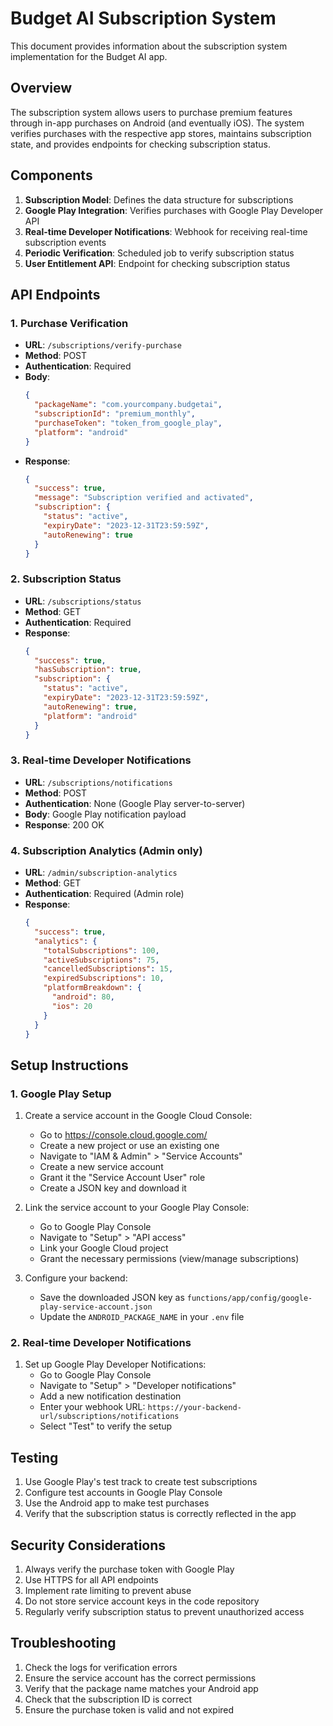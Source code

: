 # Budget AI Subscription System

This document provides information about the subscription system implementation for the Budget AI app.

## Overview

The subscription system allows users to purchase premium features through in-app purchases on Android (and eventually iOS). The system verifies purchases with the respective app stores, maintains subscription state, and provides endpoints for checking subscription status.

## Components

1. **Subscription Model**: Defines the data structure for subscriptions
2. **Google Play Integration**: Verifies purchases with Google Play Developer API
3. **Real-time Developer Notifications**: Webhook for receiving real-time subscription events
4. **Periodic Verification**: Scheduled job to verify subscription status
5. **User Entitlement API**: Endpoint for checking subscription status

## API Endpoints

### 1. Purchase Verification

- **URL**: `/subscriptions/verify-purchase`
- **Method**: POST
- **Authentication**: Required
- **Body**:
  ```json
  {
    "packageName": "com.yourcompany.budgetai",
    "subscriptionId": "premium_monthly",
    "purchaseToken": "token_from_google_play",
    "platform": "android"
  }
  ```
- **Response**:
  ```json
  {
    "success": true,
    "message": "Subscription verified and activated",
    "subscription": {
      "status": "active",
      "expiryDate": "2023-12-31T23:59:59Z",
      "autoRenewing": true
    }
  }
  ```

### 2. Subscription Status

- **URL**: `/subscriptions/status`
- **Method**: GET
- **Authentication**: Required
- **Response**:
  ```json
  {
    "success": true,
    "hasSubscription": true,
    "subscription": {
      "status": "active",
      "expiryDate": "2023-12-31T23:59:59Z",
      "autoRenewing": true,
      "platform": "android"
    }
  }
  ```

### 3. Real-time Developer Notifications

- **URL**: `/subscriptions/notifications`
- **Method**: POST
- **Authentication**: None (Google Play server-to-server)
- **Body**: Google Play notification payload
- **Response**: 200 OK

### 4. Subscription Analytics (Admin only)

- **URL**: `/admin/subscription-analytics`
- **Method**: GET
- **Authentication**: Required (Admin role)
- **Response**:
  ```json
  {
    "success": true,
    "analytics": {
      "totalSubscriptions": 100,
      "activeSubscriptions": 75,
      "cancelledSubscriptions": 15,
      "expiredSubscriptions": 10,
      "platformBreakdown": {
        "android": 80,
        "ios": 20
      }
    }
  }
  ```

## Setup Instructions

### 1. Google Play Setup

1. Create a service account in the Google Cloud Console:

   - Go to https://console.cloud.google.com/
   - Create a new project or use an existing one
   - Navigate to "IAM & Admin" > "Service Accounts"
   - Create a new service account
   - Grant it the "Service Account User" role
   - Create a JSON key and download it

2. Link the service account to your Google Play Console:

   - Go to Google Play Console
   - Navigate to "Setup" > "API access"
   - Link your Google Cloud project
   - Grant the necessary permissions (view/manage subscriptions)

3. Configure your backend:
   - Save the downloaded JSON key as `functions/app/config/google-play-service-account.json`
   - Update the `ANDROID_PACKAGE_NAME` in your `.env` file

### 2. Real-time Developer Notifications

1. Set up Google Play Developer Notifications:
   - Go to Google Play Console
   - Navigate to "Setup" > "Developer notifications"
   - Add a new notification destination
   - Enter your webhook URL: `https://your-backend-url/subscriptions/notifications`
   - Select "Test" to verify the setup

## Testing

1. Use Google Play's test track to create test subscriptions
2. Configure test accounts in Google Play Console
3. Use the Android app to make test purchases
4. Verify that the subscription status is correctly reflected in the app

## Security Considerations

1. Always verify the purchase token with Google Play
2. Use HTTPS for all API endpoints
3. Implement rate limiting to prevent abuse
4. Do not store service account keys in the code repository
5. Regularly verify subscription status to prevent unauthorized access

## Troubleshooting

1. Check the logs for verification errors
2. Ensure the service account has the correct permissions
3. Verify that the package name matches your Android app
4. Check that the subscription ID is correct
5. Ensure the purchase token is valid and not expired
